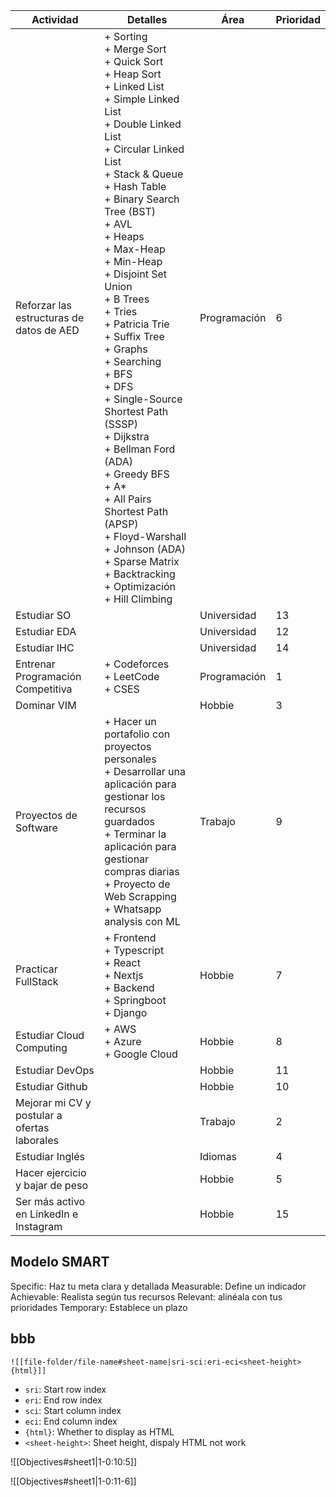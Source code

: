 	
| Actividad                                    | Detalles                                                                                                                                                                                                                                                                                                                                                                                                                                                                                                                                                                                                                                                                                          | Área         | Prioridad |
| -------------------------------------------- | ------------------------------------------------------------------------------------------------------------------------------------------------------------------------------------------------------------------------------------------------------------------------------------------------------------------------------------------------------------------------------------------------------------------------------------------------------------------------------------------------------------------------------------------------------------------------------------------------------------------------------------------------------------------------------------------------- | ------------ | --------- |
| Reforzar las estructuras de datos de AED     | + Sorting<br>	+ Merge Sort<br>	+ Quick Sort<br>	+ Heap Sort<br>+ Linked List<br>	+ Simple Linked List<br>	+ Double Linked List<br>	+ Circular Linked List<br>	+ Stack & Queue<br>+ Hash Table <br>+ Binary Search Tree (BST)<br>+ AVL<br>+ Heaps<br>	+ Max-Heap<br>	+ Min-Heap<br>+ Disjoint Set Union<br>+ B Trees<br>+ Tries<br>	+ Patricia Trie<br>	+ Suffix Tree<br>+ Graphs<br>	+ Searching<br>		+ BFS<br>		+ DFS<br>	+ Single-Source Shortest Path (SSSP)<br>		+ Dijkstra<br>		+ Bellman Ford (ADA)<br>		+ Greedy BFS<br>		+ A*<br>	+ All Pairs Shortest Path (APSP)<br>		+ Floyd-Warshall<br>		+ Johnson (ADA)<br>+ Sparse Matrix<br>+ Backtracking<br>	+ Optimización<br>	+ Hill Climbing | Programación | 6         |
| Estudiar SO                                  |                                                                                                                                                                                                                                                                                                                                                                                                                                                                                                                                                                                                                                                                                                   | Universidad  | 13        |
| Estudiar EDA                                 |                                                                                                                                                                                                                                                                                                                                                                                                                                                                                                                                                                                                                                                                                                   | Universidad  | 12        |
| Estudiar IHC                                 |                                                                                                                                                                                                                                                                                                                                                                                                                                                                                                                                                                                                                                                                                                   | Universidad  | 14        |
| Entrenar Programación Competitiva            | + Codeforces<br>+ LeetCode<br>+ CSES                                                                                                                                                                                                                                                                                                                                                                                                                                                                                                                                                                                                                                                              | Programación | 1         |
| Dominar VIM                                  |                                                                                                                                                                                                                                                                                                                                                                                                                                                                                                                                                                                                                                                                                                   | Hobbie       | 3         |
| Proyectos de Software                        | + Hacer un portafolio con proyectos personales<br>+ Desarrollar una aplicación para gestionar los recursos guardados<br>+ Terminar la aplicación para gestionar compras diarias<br>+ Proyecto de Web Scrapping<br>+ Whatsapp analysis con ML                                                                                                                                                                                                                                                                                                                                                                                                                                                      | Trabajo      | 9         |
| Practicar FullStack                          | + Frontend<br>	+ Typescript<br>	+ React<br>	+ Nextjs<br>+ Backend<br>	+ Springboot<br>	+ Django                                                                                                                                                                                                                                                                                                                                                                                                                                                                                                                                                                                                   | Hobbie       | 7         |
| Estudiar Cloud Computing                     | + AWS<br>+ Azure<br>+ Google Cloud                                                                                                                                                                                                                                                                                                                                                                                                                                                                                                                                                                                                                                                                | Hobbie       | 8         |
| Estudiar DevOps                              |                                                                                                                                                                                                                                                                                                                                                                                                                                                                                                                                                                                                                                                                                                   | Hobbie       | 11        |
| Estudiar Github                              |                                                                                                                                                                                                                                                                                                                                                                                                                                                                                                                                                                                                                                                                                                   | Hobbie       | 10        |
| Mejorar mi CV y postular a ofertas laborales |                                                                                                                                                                                                                                                                                                                                                                                                                                                                                                                                                                                                                                                                                                   | Trabajo      | 2         |
| Estudiar Inglés                              |                                                                                                                                                                                                                                                                                                                                                                                                                                                                                                                                                                                                                                                                                                   | Idiomas      | 4         |
| Hacer ejercicio y bajar de peso              |                                                                                                                                                                                                                                                                                                                                                                                                                                                                                                                                                                                                                                                                                                   | Hobbie       | 5         |
| Ser más activo en LinkedIn e Instagram       |                                                                                                                                                                                                                                                                                                                                                                                                                                                                                                                                                                                                                                                                                                   | Hobbie       | 15        |

## Modelo SMART
Specific: Haz tu meta clara y detallada
Measurable: Define un indicador
Achievable: Realista según tus recursos
Relevant: alinéala con tus prioridades
Temporary: Establece un plazo

## bbb
`![[file-folder/file-name#sheet-name|sri-sci:eri-eci<sheet-height>{html}]]`

- `sri`: Start row index
- `eri`: End row index
- `sci`: Start column index
- `eci`: End column index
- `{html}`: Whether to display as HTML
- `<sheet-height>`: Sheet height, dispaly HTML not work



![[Objectives#sheet1|1-0:10:5]]

![[Objectives#sheet1|1-0:11-6]]
